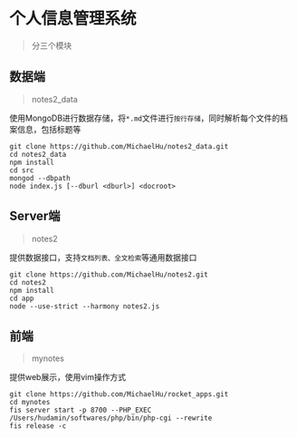 # 个人信息管理系统



> 分三个模块 


## 数据端

> notes2_data

使用MongoDB进行数据存储，将`*.md`文件进行`按行存储`，同时解析每个文件的档案信息，包括标题等

    git clone https://github.com/MichaelHu/notes2_data.git
    cd notes2_data
    npm install
    cd src
    mongod --dbpath 
    node index.js [--dburl <dburl>] <docroot>


## Server端

> notes2

提供数据接口，支持`文档列表、全文检索`等通用数据接口

    git clone https://github.com/MichaelHu/notes2.git
    cd notes2
    npm install
    cd app
    node --use-strict --harmony notes2.js


## 前端

> mynotes

提供web展示，使用vim操作方式

    git clone https://github.com/MichaelHu/rocket_apps.git
    cd mynotes
    fis server start -p 8700 --PHP_EXEC /Users/hudamin/softwares/php/bin/php-cgi --rewrite
    fis release -c









